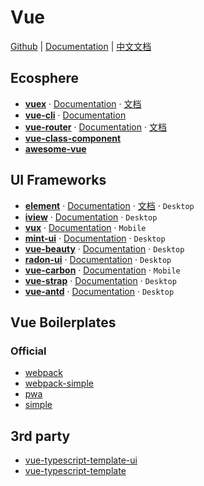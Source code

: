 # Vue

[Github](https://github.com/vuejs/vue) | [Documentation](https://vuejs.org/) | [中文文档](https://cn.vuejs.org/)


## Ecosphere

- [**vuex**](https://github.com/vuejs/vuex) · [Documentation](https://vuex.vuejs.org/en/) · [文档](https://vuex.vuejs.org/zh-cn/)
- [**vue-cli**](https://github.com/vuejs/vue-cli) · [Documentation](https://github.com/vuejs/vue-cli/blob/dev/docs/README.mds)
- [**vue-router**](https://github.com/vuejs/vue-router) · [Documentation](https://router.vuejs.org/en/) · [文档](https://router.vuejs.org/zh-cn/)
- [**vue-class-component**](https://github.com/vuejs/vue-class-component)
- [**awesome-vue**](https://github.com/vuejs/awesome-vue)


## UI Frameworks

- [**element**](https://github.com/ElemeFE/element) · [Documentation](http://element.eleme.io/#/en-US) · [文档](http://element.eleme.io/#/zh-CN) · `Desktop`
- [**iview**](https://github.com/iview/iview) · [Documentation](https://www.iviewui.com/)  · `Desktop`
- [**vux**](https://github.com/airyland/vux) · [Documentation](https://vux.li/#/)  · `Mobile`
- [**mint-ui**](https://github.com/ElemeFE/mint-ui) · [Documentation](http://mint-ui.github.io/docs/#!/) · `Desktop`
- [**vue-beauty**](https://github.com/FE-Driver/vue-beauty) · [Documentation](https://fe-driver.github.io/vue-beauty/) · `Desktop`
- [**radon-ui**](https://github.com/luojilab/radon-ui) · [Documentation](https://luojilab.github.io/radon-ui/0.5.0/) · `Desktop`
- [**vue-carbon**](https://github.com/myronliu347/vue-carbon) · [Documentation](https://myronliu347.github.io/vue-carbon/) · `Mobile`
- [**vue-strap**](https://github.com/yuche/vue-strap) · [Documentation](http://yuche.github.io/vue-strap/) · `Desktop`
- [**vue-antd**](https://github.com/okoala/vue-antd) · [Documentation](http://okoala.github.io/vue-antd/#!/components) · `Desktop`


## Vue Boilerplates

### Official

- [webpack](https://github.com/vuejs-templates/webpack)
- [webpack-simple](https://github.com/vuejs-templates/webpack-simple)
- [pwa](https://github.com/vuejs-templates/pwa)
- [simple](https://github.com/vuejs-templates/simple)

## 3rd party

- [vue-typescript-template-ui](https://github.com/ulivz/vue-typescript-template-ui)
- [vue-typescript-template](https://github.com/ulivz/vue-typescript-template)
